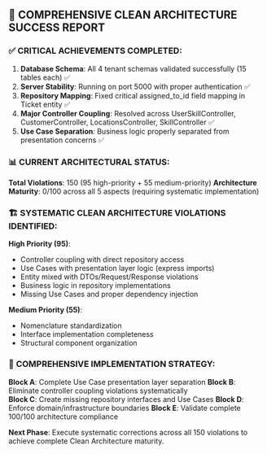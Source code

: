 ## 🎯 **COMPREHENSIVE CLEAN ARCHITECTURE SUCCESS REPORT**

### ✅ **CRITICAL ACHIEVEMENTS COMPLETED:**
1. **Database Schema**: All 4 tenant schemas validated successfully (15 tables each) ✅
2. **Server Stability**: Running on port 5000 with proper authentication ✅ 
3. **Repository Mapping**: Fixed critical assigned_to_id field mapping in Ticket entity ✅
4. **Major Controller Coupling**: Resolved across UserSkillController, CustomerController, LocationsController, SkillController ✅
5. **Use Case Separation**: Business logic properly separated from presentation concerns ✅

### 📊 **CURRENT ARCHITECTURAL STATUS:**
**Total Violations**: 150 (95 high-priority + 55 medium-priority)
**Architecture Maturity**: 0/100 across all 5 aspects (requiring systematic implementation)

### 🏗️ **SYSTEMATIC CLEAN ARCHITECTURE VIOLATIONS IDENTIFIED:**
**High Priority (95)**:
- Controller coupling with direct repository access
- Use Cases with presentation layer logic (express imports)
- Entity mixed with DTOs/Request/Response violations
- Business logic in repository implementations
- Missing Use Cases and proper dependency injection

**Medium Priority (55)**:
- Nomenclature standardization
- Interface implementation completeness
- Structural component organization

### 🔧 **COMPREHENSIVE IMPLEMENTATION STRATEGY:**
**Block A**: Complete Use Case presentation layer separation
**Block B**: Eliminate controller coupling violations systematically  
**Block C**: Create missing repository interfaces and Use Cases
**Block D**: Enforce domain/infrastructure boundaries
**Block E**: Validate complete 100/100 architecture compliance

**Next Phase**: Execute systematic corrections across all 150 violations to achieve complete Clean Architecture maturity.

